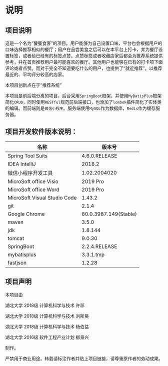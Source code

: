 # 说明

## 项目说明

这是一个名为“饕餮食客”的项目。用户能够为自己设置口味，平台也会根据用户的口味选择推荐相似的餐厅；用户在品尝美食之后可以在本平台上打卡，并为餐厅设置标签，或者给已经有的标签点赞。点赞标签或者收藏店家后都会为推荐系统提供参考，并在首页推荐用户最可能喜欢的餐厅。其他用户也能够在已有的打卡项下面评论或者点赞。而对于完全不知道要吃什么的用户，也提供了“就近推荐”，以推荐最近的、平均评分较高的店家。

本项目创新点在于“推荐系统”

本项目是前后端分离的项目，后台采用`SpringBoot`框架，并使用`MyBatisPlus`框架简化`CRUD`，同时使用`RESTful`规范前后端接口，也添加了`lombok`插件简化了实体类的编辑。而前端则是`微信小程序`。服务端使用`MySQL`作为数据库，`Redis`作为缓存服务器。

## 项目开发软件版本说明：

|名称|版本号|
|----|----|
|Spring Tool Suits|4.6.0.RELEASE|
|IDEA IntelliJ|2018.2|
|微信小程序开发工具|1.02.2004020|
|MicroSoft office Visio|2019 Pro|
|MicroSoft office Word|2019 Pro|
|MicroSoft Visual Studio Code|1.43.2|
|git|2.1.4|
|Google Chrome|80.0.3987.149(Stable)|
|maven|3.5.0|
|jdk|1.8.144|
|tomcat|9.0.30|
|SpringBoot|2.2.4.RELEASE|
|mybatisplus|3.3.1.tmp|
|fastjson|1.2.28|


## 项目声明

本项目由

湖北大学 2018级 计算机科学与技术 许祁

湖北大学 2018级 计算机科学与技术 刘斯昊

湖北大学 2018级 计算机科学与技术 杨伯益

湖北大学 2016级 软件工程产业计划 柳景兴

制作。

严禁用于商业用途。转载请标注作者并贴上项目链接，请尊重原作者的劳动成果。
